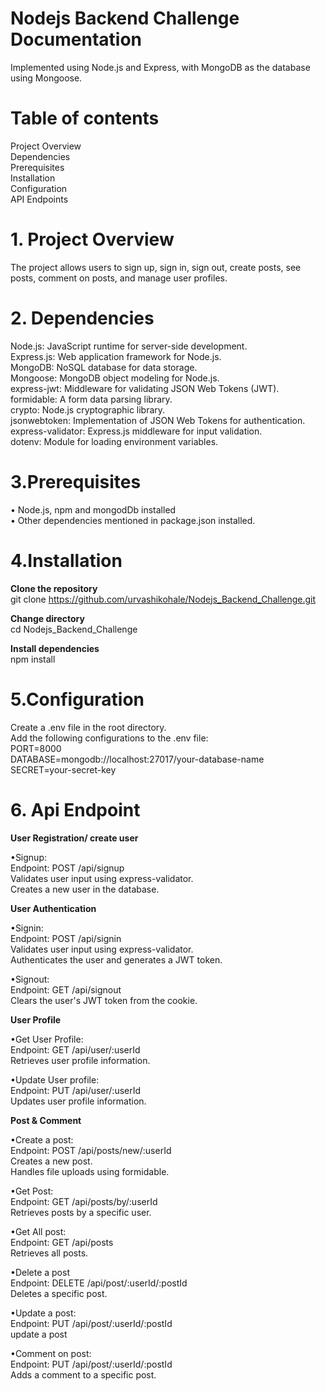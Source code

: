 # Nodejs Backend Challenge Documentation

Implemented using Node.js and Express, with MongoDB as the database using Mongoose.

# Table of contents
Project Overview
<br/>
Dependencies
<br/>
Prerequisites
<br/>
Installation
<br/>
Configuration
<br/>
API Endpoints


# 1. Project Overview <a name="project-overview"></a>
The project allows users to sign up, sign in, sign out, create posts, see posts, comment on posts, and manage user profiles.

# 2. Dependencies <a name="dependencies"></a>
Node.js: JavaScript runtime for server-side development.
<br/>
Express.js: Web application framework for Node.js.
<br/>
MongoDB: NoSQL database for data storage.
<br/>
Mongoose: MongoDB object modeling for Node.js.
<br/>
express-jwt: Middleware for validating JSON Web Tokens (JWT).
<br/>
formidable: A form data parsing library.
<br/>
crypto: Node.js cryptographic library.
<br/>
jsonwebtoken: Implementation of JSON Web Tokens for authentication.
<br/>
express-validator: Express.js middleware for input validation.
<br/>
dotenv: Module for loading environment variables.

# 3.Prerequisites <a name="Prerequisites"></a>
• Node.js, npm and mongodDb installed 
<br/>
• Other dependencies mentioned in package.json installed.

# 4.Installation <a name="installation"></a>
**Clone the repository**<br/>
git clone https://github.com/urvashikohale/Nodejs_Backend_Challenge.git

**Change directory**<br/>
cd Nodejs_Backend_Challenge

**Install dependencies**<br/>
npm install

# 5.Configuration <a name="configuration"></a>
Create a .env file in the root directory.
<br/>
Add the following configurations to the .env file: 
<br/>
PORT=8000 
<br/>
DATABASE=mongodb://localhost:27017/your-database-name 
<br/>
SECRET=your-secret-key


# 6. Api Endpoint <a name="api-routes"></a>

**User Registration/ create user**

•Signup:
<br/>
Endpoint: POST /api/signup
<br/>
Validates user input using express-validator.
<br/>
Creates a new user in the database.

**User Authentication**

•Signin:
<br/>
Endpoint: POST /api/signin
<br/>
Validates user input using express-validator.
<br/>
Authenticates the user and generates a JWT token.

•Signout:
<br/>
Endpoint: GET /api/signout
<br/>
Clears the user's JWT token from the cookie.

**User Profile**

•Get User Profile:
<br/>
Endpoint: GET /api/user/:userId
<br/>
Retrieves user profile information.
<br/>

•Update User profile:
<br/>
Endpoint: PUT /api/user/:userId
<br/>
Updates user profile information.

**Post & Comment**

•Create a post:
<br/>
Endpoint: POST /api/posts/new/:userId
<br/>
Creates a new post.
<br/>
Handles file uploads using formidable.

•Get Post:
<br/>
Endpoint: GET /api/posts/by/:userId
<br/>
Retrieves posts by a specific user.

•Get All post:
<br/>
Endpoint: GET /api/posts
<br/>
Retrieves all posts.

•Delete a post
<br/>
Endpoint: DELETE /api/post/:userId/:postId
<br/>
Deletes a specific post.

•Update a post:
<br/>
Endpoint: PUT /api/post/:userId/:postId
<br/>
update a post

•Comment on post:
<br/>
Endpoint: PUT /api/post/:userId/:postId
<br/>
Adds a comment to a specific post.







